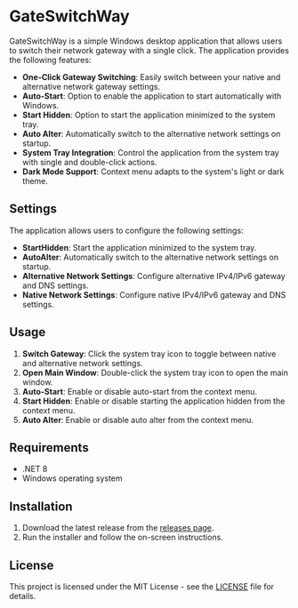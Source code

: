 # GateSwitchWay

GateSwitchWay is a simple Windows desktop application that allows users to switch their network gateway with a single click. The application provides the following features:

- **One-Click Gateway Switching**: Easily switch between your native and alternative network gateway settings.
- **Auto-Start**: Option to enable the application to start automatically with Windows.
- **Start Hidden**: Option to start the application minimized to the system tray.
- **Auto Alter**: Automatically switch to the alternative network settings on startup.
- **System Tray Integration**: Control the application from the system tray with single and double-click actions.
- **Dark Mode Support**: Context menu adapts to the system's light or dark theme.

## Settings

The application allows users to configure the following settings:
- **StartHidden**: Start the application minimized to the system tray.
- **AutoAlter**: Automatically switch to the alternative network settings on startup.
- **Alternative Network Settings**: Configure alternative IPv4/IPv6 gateway and DNS settings.
- **Native Network Settings**: Configure native IPv4/IPv6 gateway and DNS settings.

## Usage

1. **Switch Gateway**: Click the system tray icon to toggle between native and alternative network settings.
2. **Open Main Window**: Double-click the system tray icon to open the main window.
3. **Auto-Start**: Enable or disable auto-start from the context menu.
4. **Start Hidden**: Enable or disable starting the application hidden from the context menu.
5. **Auto Alter**: Enable or disable auto alter from the context menu.

## Requirements

- .NET 8
- Windows operating system

## Installation

1. Download the latest release from the [releases page](#).
2. Run the installer and follow the on-screen instructions.

## License

This project is licensed under the MIT License - see the [LICENSE](LICENSE.txt) file for details.
